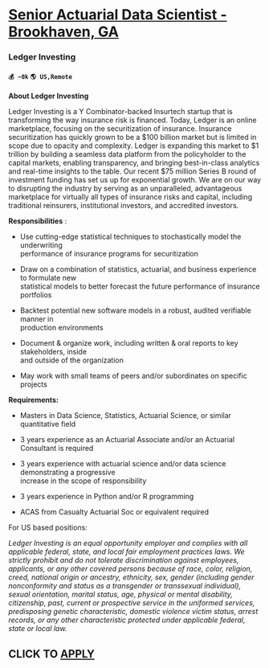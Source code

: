 # [Senior Actuarial Data Scientist - Brookhaven, GA](https://www.remotewlb.com/apply/senior-actuarial-data-scientist-brookhaven-ga)  
### Ledger Investing  
#### `💰 ~0k` `🌎 US,Remote`  

**About Ledger Investing**

Ledger Investing is a Y Combinator-backed Insurtech startup that is transforming the way insurance risk is financed. Today, Ledger is an online marketplace, focusing on the securitization of insurance. Insurance securitization has quickly grown to be a $100 billion market but is limited in scope due to opacity and complexity. Ledger is expanding this market to $1 trillion by building a seamless data platform from the policyholder to the capital markets, enabling transparency, and bringing best-in-class analytics and real-time insights to the table. Our recent $75 million Series B round of investment funding has set us up for exponential growth. We are on our way to disrupting the industry by serving as an unparalleled, advantageous marketplace for virtually all types of insurance risks and capital, including traditional reinsurers, institutional investors, and accredited investors.

 **Responsibilities** :

  * Use cutting-edge statistical techniques to stochastically model the underwriting  
performance of insurance programs for securitization

  * Draw on a combination of statistics, actuarial, and business experience to formulate new  
statistical models to better forecast the future performance of insurance portfolios

  * Backtest potential new software models in a robust, audited verifiable manner in  
production environments

  * Document & organize work, including written & oral reports to key stakeholders, inside  
and outside of the organization

  * May work with small teams of peers and/or subordinates on specific projects

**Requirements:**

  * Masters in Data Science, Statistics, Actuarial Science, or similar quantitative field 
  * 3 years experience as an Actuarial Associate and/or an Actuarial Consultant is required
  * 3 years experience with actuarial science and/or data science demonstrating a progressive  
increase in the scope of responsibility

  * 3 years experience in Python and/or R programming 
  * ACAS from Casualty Actuarial Soc or equivalent required

For US based positions:

_Ledger Investing is an equal opportunity employer and complies with all applicable federal, state, and local fair employment practices laws. We strictly prohibit and do not tolerate discrimination against employees, applicants, or any other covered persons because of race, color, religion, creed, national origin or ancestry, ethnicity, sex, gender (including gender nonconformity and status as a transgender or transsexual individual), sexual orientation, marital status, age, physical or mental disability, citizenship, past, current or prospective service in the uniformed services, predisposing genetic characteristic, domestic violence victim status, arrest records, or any other characteristic protected under applicable federal, state or local law._

  
## CLICK TO [APPLY](https://www.remotewlb.com/apply/senior-actuarial-data-scientist-brookhaven-ga)

